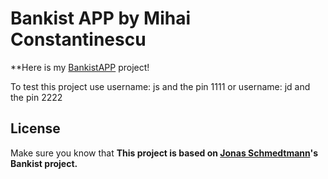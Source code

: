 # Bankist APP by Mihai Constantinescu

\*\*Here is my [BankistAPP](https://bankist-app-by-mihai.netlify.app) project!

To test this project use username: js and the pin 1111
                         or
                         username: jd and the pin 2222
 
## License

Make sure you know that **This project is based on [Jonas Schmedtmann](https://github.com/jonasschmedtmann)'s Bankist project.**
